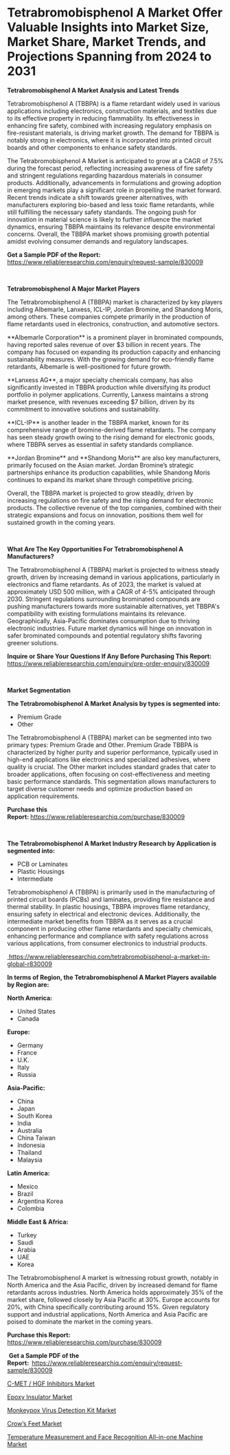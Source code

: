 <p><h1>Tetrabromobisphenol A Market Offer Valuable Insights into Market Size, Market Share, Market Trends, and Projections Spanning from 2024 to 2031</h1></p><p><strong>Tetrabromobisphenol A Market Analysis and Latest Trends</strong></p>
<p><p>Tetrabromobisphenol A (TBBPA) is a flame retardant widely used in various applications including electronics, construction materials, and textiles due to its effective property in reducing flammability. Its effectiveness in enhancing fire safety, combined with increasing regulatory emphasis on fire-resistant materials, is driving market growth. The demand for TBBPA is notably strong in electronics, where it is incorporated into printed circuit boards and other components to enhance safety standards.</p><p>The Tetrabromobisphenol A Market is anticipated to grow at a CAGR of 7.5% during the forecast period, reflecting increasing awareness of fire safety and stringent regulations regarding hazardous materials in consumer products. Additionally, advancements in formulations and growing adoption in emerging markets play a significant role in propelling the market forward. Recent trends indicate a shift towards greener alternatives, with manufacturers exploring bio-based and less toxic flame retardants, while still fulfilling the necessary safety standards. The ongoing push for innovation in material science is likely to further influence the market dynamics, ensuring TBBPA maintains its relevance despite environmental concerns. Overall, the TBBPA market shows promising growth potential amidst evolving consumer demands and regulatory landscapes.</p></p>
<p><strong>Get a Sample PDF of the Report:&nbsp;</strong> <a href="https://www.reliableresearchiq.com/enquiry/request-sample/830009?utm_campaign=1144&utm_medium=2&utm_source=Github&utm_content=ia&utm_term=09112024&utm_id=tetrabromobisphenol-a">https://www.reliableresearchiq.com/enquiry/request-sample/830009</a></p>
<p>&nbsp;</p>
<p><strong>Tetrabromobisphenol A Major Market Players</strong></p>
<p><p>The Tetrabromobisphenol A (TBBPA) market is characterized by key players including Albemarle, Lanxess, ICL-IP, Jordan Bromine, and Shandong Moris, among others. These companies compete primarily in the production of flame retardants used in electronics, construction, and automotive sectors.</p><p>**Albemarle Corporation** is a prominent player in brominated compounds, having reported sales revenue of over $3 billion in recent years. The company has focused on expanding its production capacity and enhancing sustainability measures. With the growing demand for eco-friendly flame retardants, Albemarle is well-positioned for future growth.</p><p>**Lanxess AG**, a major specialty chemicals company, has also significantly invested in TBBPA production while diversifying its product portfolio in polymer applications. Currently, Lanxess maintains a strong market presence, with revenues exceeding $7 billion, driven by its commitment to innovative solutions and sustainability.</p><p>**ICL-IP** is another leader in the TBBPA market, known for its comprehensive range of bromine-derived flame retardants. The company has seen steady growth owing to the rising demand for electronic goods, where TBBPA serves as essential in safety standards compliance.</p><p>**Jordan Bromine** and **Shandong Moris** are also key manufacturers, primarily focused on the Asian market. Jordan Bromine’s strategic partnerships enhance its production capabilities, while Shandong Moris continues to expand its market share through competitive pricing.</p><p>Overall, the TBBPA market is projected to grow steadily, driven by increasing regulations on fire safety and the rising demand for electronic products. The collective revenue of the top companies, combined with their strategic expansions and focus on innovation, positions them well for sustained growth in the coming years.</p></p>
<p>&nbsp;</p>
<p><strong>What Are The Key Opportunities For Tetrabromobisphenol A Manufacturers?</strong></p>
<p><p>The Tetrabromobisphenol A (TBBPA) market is projected to witness steady growth, driven by increasing demand in various applications, particularly in electronics and flame retardants. As of 2023, the market is valued at approximately USD 500 million, with a CAGR of 4-5% anticipated through 2030. Stringent regulations surrounding brominated compounds are pushing manufacturers towards more sustainable alternatives, yet TBBPA's compatibility with existing formulations maintains its relevance. Geographically, Asia-Pacific dominates consumption due to thriving electronic industries. Future market dynamics will hinge on innovation in safer brominated compounds and potential regulatory shifts favoring greener solutions.</p></p>
<p><strong>Inquire or Share Your Questions If Any Before Purchasing This Report:</strong> <a href="https://www.reliableresearchiq.com/enquiry/pre-order-enquiry/830009?utm_campaign=1144&utm_medium=2&utm_source=Github&utm_content=ia&utm_term=09112024&utm_id=tetrabromobisphenol-a">https://www.reliableresearchiq.com/enquiry/pre-order-enquiry/830009</a></p>
<p>&nbsp;</p>
<p><strong>Market Segmentation</strong></p>
<p><strong>The Tetrabromobisphenol A Market Analysis by types is segmented into:</strong></p>
<p><ul><li>Premium Grade</li><li>Other</li></ul></p>
<p><p>The Tetrabromobisphenol A (TBBPA) market can be segmented into two primary types: Premium Grade and Other. Premium Grade TBBPA is characterized by higher purity and superior performance, typically used in high-end applications like electronics and specialized adhesives, where quality is crucial. The Other market includes standard grades that cater to broader applications, often focusing on cost-effectiveness and meeting basic performance standards. This segmentation allows manufacturers to target diverse customer needs and optimize production based on application requirements.</p></p>
<p><strong>Purchase this Report:&nbsp;</strong><a href="https://www.reliableresearchiq.com/purchase/830009?utm_campaign=1144&utm_medium=2&utm_source=Github&utm_content=ia&utm_term=09112024&utm_id=tetrabromobisphenol-a">https://www.reliableresearchiq.com/purchase/830009</a></p>
<p>&nbsp;</p>
<p><strong>The Tetrabromobisphenol A Market Industry Research by Application is segmented into:</strong></p>
<p><ul><li>PCB or Laminates</li><li>Plastic Housings</li><li>Intermediate</li></ul></p>
<p><p>Tetrabromobisphenol A (TBBPA) is primarily used in the manufacturing of printed circuit boards (PCBs) and laminates, providing fire resistance and thermal stability. In plastic housings, TBBPA improves flame retardancy, ensuring safety in electrical and electronic devices. Additionally, the intermediate market benefits from TBBPA as it serves as a crucial component in producing other flame retardants and specialty chemicals, enhancing performance and compliance with safety regulations across various applications, from consumer electronics to industrial products.</p></p>
<p><a href="https://www.reliableresearchiq.com/tetrabromobisphenol-a-market-in-global-r830009?utm_campaign=1144&utm_medium=2&utm_source=Github&utm_content=ia&utm_term=09112024&utm_id=tetrabromobisphenol-a">&nbsp;https://www.reliableresearchiq.com/tetrabromobisphenol-a-market-in-global-r830009</a></p>
<p><strong>In terms of Region, the Tetrabromobisphenol A Market Players available by Region are:</strong></p>
<p>
    <p> <strong> North America: </strong>
        <ul>
            <li>United States</li>
            <li>Canada</li>
        </ul>
        </p> 
    <p> <strong> Europe: </strong>
        <ul>
            <li>Germany</li>
            <li>France</li>
            <li>U.K.</li>
            <li>Italy</li>
            <li>Russia</li>
        </ul>
        </p> 
    <p> <strong> Asia-Pacific: </strong>
        <ul>
            <li>China</li>
            <li>Japan</li>
            <li>South Korea</li>
            <li>India</li>
            <li>Australia</li>
            <li>China Taiwan</li>
            <li>Indonesia</li>
            <li>Thailand</li>
            <li>Malaysia</li>
        </ul>
        </p> 
    <p> <strong> Latin America: </strong>
        <ul>
            <li>Mexico</li>
            <li>Brazil</li>
            <li>Argentina Korea</li>
            <li>Colombia</li>
        </ul>
        </p> 
    <p> <strong> Middle East & Africa: </strong>
        <ul>
            <li>Turkey</li>
            <li>Saudi</li>
            <li>Arabia</li>
            <li>UAE</li>
            <li>Korea</li>
        </ul>
    </p>
    </p>
<p><p>The Tetrabromobisphenol A market is witnessing robust growth, notably in North America and the Asia Pacific, driven by increased demand for flame retardants across industries. North America holds approximately 35% of the market share, followed closely by Asia Pacific at 30%. Europe accounts for 20%, with China specifically contributing around 15%. Given regulatory support and industrial applications, North America and Asia Pacific are poised to dominate the market in the coming years.</p></p>
<p><strong>Purchase this Report: </strong><a href="https://www.reliableresearchiq.com/purchase/830009?utm_campaign=1144&utm_medium=2&utm_source=Github&utm_content=ia&utm_term=09112024&utm_id=tetrabromobisphenol-a">https://www.reliableresearchiq.com/purchase/830009</a></p>
<p>&nbsp;<strong>Get a Sample PDF of the Report:&nbsp;&nbsp;</strong><a href="https://www.reliableresearchiq.com/enquiry/request-sample/830009?utm_campaign=1144&utm_medium=2&utm_source=Github&utm_content=ia&utm_term=09112024&utm_id=tetrabromobisphenol-a">https://www.reliableresearchiq.com/enquiry/request-sample/830009</a></p>
<p><strong></strong></p>
<p><p><a href="https://www.linkedin.com/pulse/global-c-met-hgf-inhibitors-market-trends-innovations-forward-looking-dvxhe?utm_campaign=1144&utm_medium=2&utm_source=Github&utm_content=ia&utm_term=09112024&utm_id=tetrabromobisphenol-a">C-MET / HGF Inhibitors Market</a></p><p><a href="https://github.com/sharitatri97/Market-Research-Report-List-1/blob/main/epoxy-insulator-market.md?utm_campaign=1144&utm_medium=2&utm_source=Github&utm_content=ia&utm_term=09112024&utm_id=tetrabromobisphenol-a">Epoxy Insulator Market</a></p><p><a href="https://issuu.com/reportprime-2/docs/monkeypox-virus-detection-kit-marke_063accc905021c?utm_campaign=1144&utm_medium=2&utm_source=Github&utm_content=ia&utm_term=09112024&utm_id=tetrabromobisphenol-a">Monkeypox Virus Detection Kit Market</a></p><p><a href="https://www.linkedin.com/pulse/comprehensive-crows-feet-market-report-segmentation-type-application-agrsc?utm_campaign=1144&utm_medium=2&utm_source=Github&utm_content=ia&utm_term=09112024&utm_id=tetrabromobisphenol-a">Crow’s Feet Market</a></p><p><a href="https://issuu.com/reportprime-2/docs/temperature-measurement-and-face-re_12210c9bc6ef9d?utm_campaign=1144&utm_medium=2&utm_source=Github&utm_content=ia&utm_term=09112024&utm_id=tetrabromobisphenol-a">Temperature Measurement and Face Recognition All-in-one Machine Market</a></p></p>